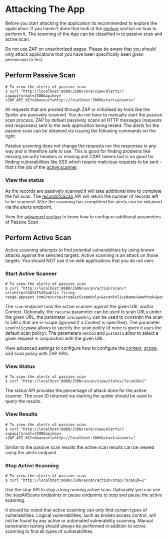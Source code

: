 <a name="examples"></a>Attacking The App
=========================================

Before you start attacking the application its recommended to explore the application. If you haven't done that look at the
[explore](#explore) section on how to perform it. The scanning of the App can be classified in to passive scan and active scan.


<aside class="warning">
Do not use ZAP on unauthorized pages. Please be aware that you should only attack applications that you have been 
specifically been given permission to test.
</aside>

<a name="passive_scan"></a>Perform Passive Scan
-------------------

``` shell
# To view the alerts of passive scan
$ curl "http://localhost:8080/JSON/core/view/alerts/?zapapiformat=JSON&apikey=<ZAP_API_KEY>&baseurl=http://localhost:3000&start=&count="
```

All requests that are proxied through ZAP or initialised by tools like the Spider are passively scanned. You do not have 
to manually start the passive scan process, ZAP by default passively scans all HTTP messages (requests and responses) sent 
to the web application being tested. The alerts for the passive scan can be obtained via issuing the following commands on the right. 

Passive scanning does not change the requests nor the responses in any way and is therefore safe to use.
This is good for finding problems like missing security headers or missing anti CSRF tokens but is no good for finding 
vulnerabilities like XSS which require malicious requests to be sent - that's the job of the [active scanner](#active_scan).

### View the status

As the records are passively scanned it will take additional time to complete the full scan. The [recordsToScan](#pscan_records_to_scan) 
API will return the number of records left to be scanned. After the scanning has completed the alerts can be obtained 
via the alerts endpoint.

View the [advanced section](#pscan_advanced) to know how to configure additional parameters of Passive Scan.

<a name="active_scan"></a>Perform Active Scan
-------------------

Active scanning attempts to find potential vulnerabilities by using known attacks against the selected targets. Active scanning 
is an attack on those targets. You should NOT use it on web applications that you do not own. 

### Start Active Scanner

``` shell
# To view the alerts of passive scan
$ curl "http://localhost:8080/JSON/ascan/action/scan/?url=https%3A%2F%2Fpublic-firing-range.appspot.com&recurse=true&inScopeOnly=&scanPolicyName=&method=&postData=&contextId="
```

The `scan` endpoint runs the active scanner against the given URL and/or Context. Optionally, the `recurse` parameter can be used to scan URLs 
under the given URL, the parameter `inScopeOnly` can be used to constrain the scan to URLs that are in scope (ignored if a Context is specified).
The parameter `scanPolicyName` allows to specify the scan policy (if none is given it uses the default scan policy). 
The parameters `method` and `postData` allow to select a given request in conjunction with the given URL. 

View advanced settings to configure how to configure the [context](#context_advanced), [scope](#scope_advanced), and 
scan policy with ZAP APIs.

### View Status

``` shell
# To view the alerts of passive scan
$ curl "http://localhost:8080/JSON/ascan/view/status/?scanId=1"
```

The status API provides the percentage of attack done for the active scanner. The scan ID returned via starting the spider should be used to query the results. 

### View Results

``` shell
# To view the alerts of passive scan
$ curl "http://localhost:8080/JSON/core/view/alerts/?zapapiformat=JSON&apikey=<ZAP_API_KEY>&baseurl=http://localhost:3000&start=&count="
```

Similar to the passive scan results the active scan results can be viewed using the alerts endpoint 

### Stop Active Scanning

``` shell
# To view the alerts of passive scan
$ curl "http://localhost:8080/JSON/ascan/action/stop/?scanId=1"
```

Use the stop API to stop a long running active scan. Optionally you can use the stopAllScans endpoints or pause endpoints to
stop and pause the active scanning.

It should be noted that active scanning can only find certain types of vulnerabilities. Logical vulnerabilities, such as 
broken access control, will not be found by any active or automated vulnerability scanning. Manual penetration testing should 
always be performed in addition to active scanning to find all types of vulnerabilities.
